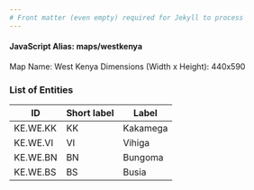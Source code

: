 ```yaml
---
# Front matter (even empty) required for Jekyll to process
---
```


#### JavaScript Alias: maps/westkenya

Map Name: West Kenya
Dimensions (Width x Height): 440x590

### List of Entities

ID | Short label | Label
---|---|---|
KE.WE.KK|KK|Kakamega
KE.WE.VI|VI|Vihiga
KE.WE.BN|BN|Bungoma
KE.WE.BS|BS|Busia